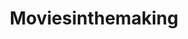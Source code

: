 ---
title: Moviesinthemaking
crosslinks:
- movies
- moviescirclejerk
- gifs
- todayilearned
- indianajones
- MovieStunts
- thesimpsons
- StarWars
- flehmen
- onetruegod
- SummerReddit
- Nike
- xkcd
- pics
- OSHA
- MovieDetails
- ActLikeYouBelong
- OldSchoolCool
- Sneks
---